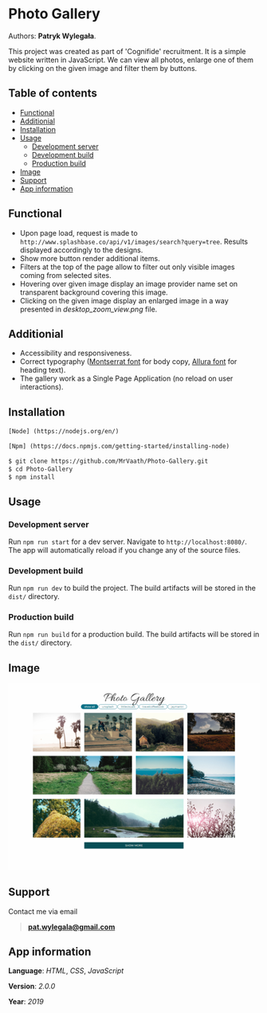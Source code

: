 # Photo Gallery

Authors: **Patryk Wylegała**.

This project was created as part of 'Cognifide' recruitment. It is a simple website written in JavaScript. We can view all photos, enlarge one of them by clicking on the given image and filter them by buttons.

## Table of contents

- [Functional](#functional)
- [Additionial](#additionial)
- [Installation](#installation)
- [Usage](#usage)
  - [Development server](#development-server)
  - [Development build](#development-build)
  - [Production build](#production-build)
- [Image](#image)
- [Support](#support)
- [App information](#app-information)

## Functional

- Upon page load, request is made to `http://www.splashbase.co/api/v1/images/search?query=tree`. Results displayed accordingly to the designs.
- Show more button render additional items.
- Filters at the top of the page allow to filter out only visible images coming from selected sites.
- Hovering over given image display an image provider name set on transparent background covering this image.
- Clicking on the given image display an enlarged image in a way presented in _desktop_zoom_view.png_ file.

## Additionial

- Accessibility and responsiveness.
- Correct typography ([Montserrat font](https://fonts.google.com/specimen/Montserrat) for body copy, [Allura font](https://fonts.google.com/specimen/Allura) for heading text).
- The gallery work as a Single Page Application (no reload on user interactions).

## Installation

```
[Node] (https://nodejs.org/en/)
```

```
[Npm] (https://docs.npmjs.com/getting-started/installing-node)
```

```
$ git clone https://github.com/MrVaath/Photo-Gallery.git
$ cd Photo-Gallery
$ npm install
```

## Usage

### Development server

Run `npm run start` for a dev server. Navigate to `http://localhost:8080/`. The app will automatically reload if you change any of the source files.

### Development build

Run `npm run dev` to build the project. The build artifacts will be stored in the `dist/` directory.

### Production build

Run `npm run build` for a production build. The build artifacts will be stored in the `dist/` directory.

## Image

![alt tag](https://github.com/MrVaath/Cognifide_UI_homework/blob/master/dist/img/result.png)

## Support

Contact me via email

> **pat.wylegala@gmail.com**

## App information

**Language**: _HTML_, _CSS_, _JavaScript_

**Version**: _2.0.0_

**Year**: _2019_
